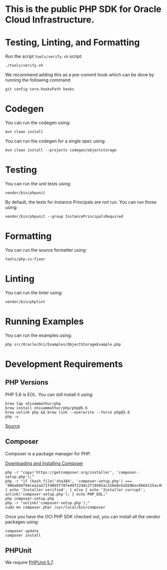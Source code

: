 # This is the public PHP SDK for Oracle Cloud Infrastructure.

# Testing, Linting, and Formatting

Run the script `tools/verify.sh` script:

```
./tools/verify.sh
```

We recommend adding this as a pre-commit hook which can be done by running the following command:

```
git config core.hooksPath hooks
```

# Codegen

You can run the codegen using:

```
mvn clean install
```

You can run the codegen for a single spec using:

```
mvn clean install --projects codegen/objectstorage
```


# Testing

You can run the unit tests using:

```
vendor/bin/phpunit
```

By default, the tests for Instance Principals are not run. You can run those using:

```
vendor/bin/phpunit --group InstancePrincipalsRequired
```


# Formatting

You can run the source formatter using:

```
tools/php-cs-fixer
```


# Linting

You can run the linter using:

```
vendor/bin/phplint
```


# Running Examples

You can run the examples using:

```
php src/Oracle/Oci/Examples/ObjectStorageExample.php
```

# Development Requirements

## PHP Versions

PHP 5.6 is EOL. You can still install it using:

```
brew tap shivammathur/php
brew install shivammathur/php/php@5.6
brew unlink php && brew link --overwrite --force php@5.6
php -v
```

[Source](https://getgrav.org/blog/macos-bigsur-apache-multiple-php-versions)

## Composer

Composer is a package manager for PHP.

[Downloading and Installing Composer](https://getcomposer.org/download/)

```
php -r "copy('https://getcomposer.org/installer', 'composer-setup.php');"
php -r "if (hash_file('sha384', 'composer-setup.php') === '906a84df04cea2aa72f40b5f787e49f22d4c2f19492ac310e8cba5b96ac8b64115ac402c8cd292b8a03482574915d1a8') { echo 'Installer verified'; } else { echo 'Installer corrupt'; unlink('composer-setup.php'); } echo PHP_EOL;"
php composer-setup.php
php -r "unlink('composer-setup.php');"
sudo mv composer.phar /usr/local/bin/composer
```

Once you have the OCI PHP SDK checked out, you can install all the vendor packages using:

```
composer update
composer install
```

## PHPUnit

We require [PHPUnit 5.7](https://phpunit.de/manual/5.7/en/installation.html).
